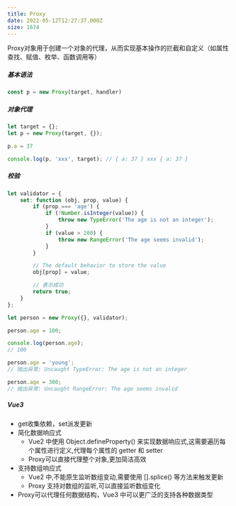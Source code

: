 ```yaml
---
title: Proxy
date: 2022-05-12T12:27:37.000Z
size: 1674
---
```

Proxy对象用于创建一个对象的代理，从而实现基本操作的拦截和自定义（如属性查找、赋值、枚举、函数调用等）

##### 基本语法
```js
const p = new Proxy(target, handler)
```

##### 对象代理
```javascript
let target = {};
let p = new Proxy(target, {});

p.a = 37

console.log(p, 'xxx', target); // { a: 37 } xxx { a: 37 }
```

##### 校验
```javascript
let validator = {
    set: function (obj, prop, value) {
        if (prop === 'age') {
            if (!Number.isInteger(value)) {
                throw new TypeError('The age is not an integer');
            }
            if (value > 200) {
                throw new RangeError('The age seems invalid');
            }
        }

        // The default behavior to store the value
        obj[prop] = value;

        // 表示成功
        return true;
    }
};

let person = new Proxy({}, validator);

person.age = 100;

console.log(person.age);
// 100

person.age = 'young';
// 抛出异常: Uncaught TypeError: The age is not an integer

person.age = 300;
// 抛出异常: Uncaught RangeError: The age seems invalid
```

##### Vue3
- get收集依赖，set派发更新
- 简化数据响应式
	- Vue2 中使用 Object.defineProperty() 来实现数据响应式,这需要遍历每个属性进行定义,代理每个属性的 getter 和 setter
	- Proxy可以直接代理整个对象,更加简洁高效
- 支持数组响应式
	- Vue2 中,不能原生监听数组变动,需要使用 [].splice() 等方法来触发更新
	- Proxy 支持对数组的监听,可以直接监听数组变化
- Proxy可以代理任何数据结构，Vue3 中可以更广泛的支持各种数据类型
